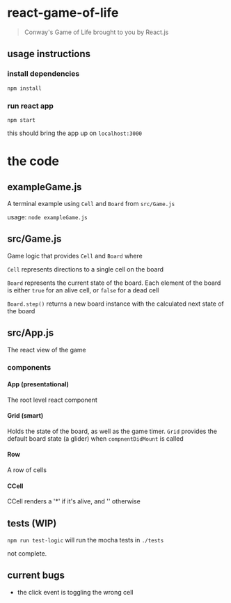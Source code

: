 # react-game-of-life
> Conway's Game of Life brought to you by React.js

## usage instructions
### install dependencies
`npm install`

### run react app
`npm start`

this should bring the app up on `localhost:3000`

# the code
## exampleGame.js
A terminal example using `Cell` and `Board` from `src/Game.js`

usage: `node exampleGame.js`

## src/Game.js
Game logic that provides `Cell` and `Board` where

`Cell` represents directions to a single cell on the board

`Board` represents the current state of the board. Each element of the board is either
`true` for an alive cell, or `false` for a dead cell

`Board.step()` returns a new board instance with the calculated next state of the board

## src/App.js
The react view of the game

### components
#### App (presentational)
The root level react component

#### Grid (smart)
Holds the state of the board, as well as the game timer. `Grid` provides the default board state (a glider) when 
`compnentDidMount` is called


#### Row
A row of cells

#### CCell
CCell renders a '*' if it's alive, and '' otherwise


## tests (WIP)
`npm run test-logic` will run the mocha tests in `./tests`

not complete.
## current bugs
* the click event is toggling the wrong cell


